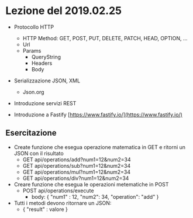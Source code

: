 # Lezione del 2019.02.25

* Protocollo HTTP
  * HTTP Method: GET, POST, PUT, DELETE, PATCH, HEAD, OPTION, ...
  * Url
  * Params
    * QueryString
    * Headers
    * Body

* Serializzazione JSON, XML
  * Json.org
* Introduzione servizi REST
* Introduzione a Fastify [https://www.fastify.io/](https://www.fastify.io/)


## Esercitazione

* Create funzione che esegua operazione matematica in GET e ritorni un JSON con il risultato
  * GET api/operations/add?num1=12&num2=34
  * GET api/operations/sub?num1=12&num2=34
  * GET api/operations/mul?num1=12&num2=34
  * GET api/operations/div?num1=12&num2=34
* Creare funzione che esegua le operazioni metematiche in POST
  * POST api/operations/execute
    * body: { "num1" : 12, "num2": 34, "operation": "add" }
* Tutti i metodi devono ritornare un JSON:
  * { "result" : valore }